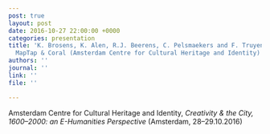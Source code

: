 ```yaml
---
post: true
layout: post
date: 2016-10-27 22:00:00 +0000
categories: presentation
title: 'K. Brosens, K. Alen, R.J. Beerens, C. Pelsmaekers and F. Truyen: Cornelia,
  MapTap & Coral (Amsterdam Centre for Cultural Heritage and Identity)'
authors: ''
journal: ''
link: ''
file: ''

---
```

Amsterdam Centre for Cultural Heritage and Identity, _Creativity & the City, 1600–2000: an E-Humanities Perspective_ (Amsterdam, 28–29.10.2016)